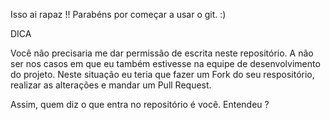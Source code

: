 Isso ai rapaz !! Parabéns por começar a usar o git. :)

DICA

Você não precisaria me dar permissão de escrita neste repositório. A não
ser nos casos em que eu também estivesse na equipe de desenvolvimento do
projeto. Neste situação eu teria que fazer um Fork do seu respositório,
realizar as alterações e mandar um Pull Request.

Assim, quem diz o que entra no repositório é você. Entendeu ?
